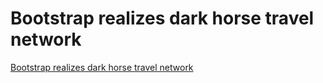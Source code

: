 # Bootstrap realizes dark horse travel network
[Bootstrap realizes dark horse travel network](https://aiwithcloud.com/2022/09/19/bootstrap_realizes_dark_horse_travel_network/)